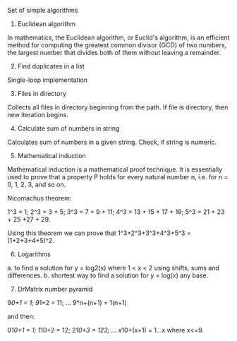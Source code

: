 Set of simple algorithms

1. Euclidean algorithm

In mathematics, the Euclidean algorithm, or Euclid's algorithm, is an efficient method for computing the greatest 
common divisor (GCD) of two numbers, the largest number that divides both of them without leaving a remainder. 

2. Find duplicates in a list

Single-loop implementation

3. Files in directory

Collects all files in directory beginning from the path.
If file is directory, then new iteration begins.

4. Calculate sum of numbers in string

Calculates sum of numbers in a given string. Check, if string is numeric.

5. Mathematical induction

Mathematical induction is a mathematical proof technique.
It is essentially used to prove that a property P holds for every natural number n, i.e. for n = 0, 1, 2, 3, and so on.

Nicomachus theorem:

1^3 = 1;
2^3 = 3 + 5;
3^3 = 7 + 9 + 11;
4^3 = 13 + 15 + 17 + 19;
5^3 = 21 + 23 + 25 +27 + 29.

Using this theorem we can prove that 1^3+2^3+3^3+4^3+5^3 = (1+2+3+4+5)^2.

6. Logarithms

a. to find a solution for y = log2(x) where 1 < x < 2 using shifts, sums and differences.
b. shortest way to find a solution for y = log(x) any base.

7. DrMatrix number pyramid

9*0+1 = 1;
9*1+2 = 11;
...
9*n+(n+1) = 1(n+1)

and then:

0*10+1 = 1;
1*10+2 = 12;
2*10+3 = 123;
...
x*10+(x+1) = 1...x where x<=9.
